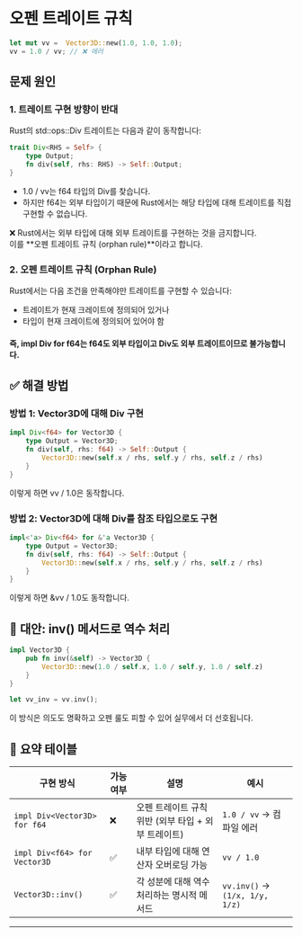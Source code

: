 # 오펜 트레이트 규칙

```rust
let mut vv =  Vector3D::new(1.0, 1.0, 1.0);
vv = 1.0 / vv; // ❌ 에러
```

## 문제 원인
### 1. 트레이트 구현 방향이 반대

Rust의 std::ops::Div 트레이트는 다음과 같이 동작합니다:
```rust
trait Div<RHS = Self> {
    type Output;
    fn div(self, rhs: RHS) -> Self::Output;
}
```

- 1.0 / vv는 f64 타입의 Div<Vector3D>를 찾습니다.
- 하지만 f64는 외부 타입이기 때문에 Rust에서는 해당 타입에 대해 트레이트를 직접 구현할 수 없습니다.

❌ Rust에서는 외부 타입에 대해 외부 트레이트를 구현하는 것을 금지합니다.  
이를 **오펜 트레이트 규칙 (orphan rule)**이라고 합니다.

### 2. 오펜 트레이트 규칙 (Orphan Rule)
Rust에서는 다음 조건을 만족해야만 트레이트를 구현할 수 있습니다:
- 트레이트가 현재 크레이트에 정의되어 있거나
- 타입이 현재 크레이트에 정의되어 있어야 함
#### 즉, impl Div<Vector3D> for f64는 f64도 외부 타입이고 Div도 외부 트레이트이므로 불가능합니다.

## ✅ 해결 방법
### 방법 1: Vector3D에 대해 Div<f64> 구현
```rust
impl Div<f64> for Vector3D {
    type Output = Vector3D;
    fn div(self, rhs: f64) -> Self::Output {
        Vector3D::new(self.x / rhs, self.y / rhs, self.z / rhs)
    }
}
```

이렇게 하면 vv / 1.0은 동작합니다.
### 방법 2: Vector3D에 대해 Div<f64>를 참조 타입으로도 구현
```rust
impl<'a> Div<f64> for &'a Vector3D {
    type Output = Vector3D;
    fn div(self, rhs: f64) -> Self::Output {
        Vector3D::new(self.x / rhs, self.y / rhs, self.z / rhs)
    }
}
```
이렇게 하면 &vv / 1.0도 동작합니다.

## 🔁 대안: inv() 메서드로 역수 처리
```rust
impl Vector3D {
    pub fn inv(&self) -> Vector3D {
        Vector3D::new(1.0 / self.x, 1.0 / self.y, 1.0 / self.z)
    }
}

let vv_inv = vv.inv();
```

이 방식은 의도도 명확하고 오펜 룰도 피할 수 있어 실무에서 더 선호됩니다.

## 📘 요약 테이블
| 구현 방식                   | 가능 여부 | 설명                                           | 예시                         |
|----------------------------|-----------|------------------------------------------------|------------------------------|
| `impl Div<Vector3D> for f64` | ❌        | 오펜 트레이트 규칙 위반 (외부 타입 + 외부 트레이트) | `1.0 / vv` → 컴파일 에러     |
| `impl Div<f64> for Vector3D` | ✅        | 내부 타입에 대해 연산자 오버로딩 가능              | `vv / 1.0`                   |
| `Vector3D::inv()`           | ✅        | 각 성분에 대해 역수 처리하는 명시적 메서드         | `vv.inv()` → `(1/x, 1/y, 1/z)` |

---


